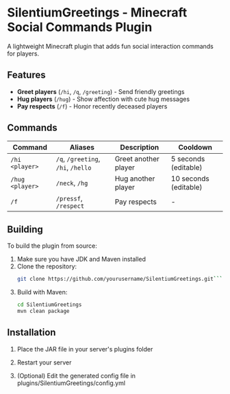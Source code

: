 # SilentiumGreetings - Minecraft Social Commands Plugin

A lightweight Minecraft plugin that adds fun social interaction commands for players.

## Features

- **Greet players** (`/hi`, `/q`, `/greeting`) - Send friendly greetings
- **Hug players** (`/hug`) - Show affection with cute hug messages
- **Pay respects** (`/f`) - Honor recently deceased players

## Commands

| Command | Aliases | Description | Cooldown |
|---------|---------|-------------|----------|
| `/hi <player>` | `/q`, `/greeting`, `/hi`, `/hello`  | Greet another player | 5 seconds (editable) |
| `/hug <player>` | `/neck`, `/hg` | Hug another player | 10 seconds (editable) |
| `/f` | `/pressf`, `/respect` | Pay respects | - |

## Building

To build the plugin from source:

1. Make sure you have JDK and Maven installed
2. Clone the repository:
   ```sh
   git clone https://github.com/yourusername/SilentiumGreetings.git```

3. Build with Maven:
    ```sh
    cd SilentiumGreetings
    mvn clean package
    ```

## Installation

1. Place the JAR file in your server's plugins folder

2. Restart your server

3. (Optional) Edit the generated config file in plugins/SilentiumGreetings/config.yml